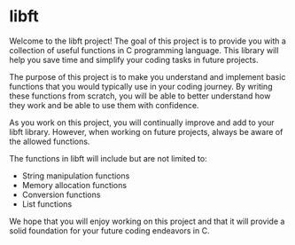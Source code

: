 # libft

Welcome to the libft project! The goal of this project is to provide you with a collection of useful functions in C programming language. This library will help you save time and simplify your coding tasks in future projects.

The purpose of this project is to make you understand and implement basic functions that you would typically use in your coding journey. By writing these functions from scratch, you will be able to better understand how they work and be able to use them with confidence.

As you work on this project, you will continually improve and add to your libft library. However, when working on future projects, always be aware of the allowed functions.

The functions in libft will include but are not limited to:
- String manipulation functions
- Memory allocation functions
- Conversion functions
- List functions

We hope that you will enjoy working on this project and that it will provide a solid foundation for your future coding endeavors in C.
